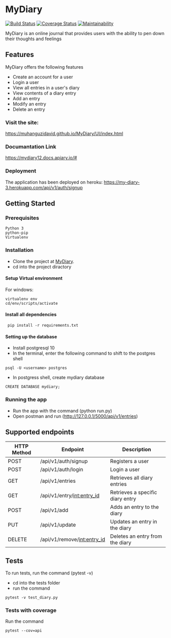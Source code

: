 # MyDiary
[![Build Status](https://travis-ci.com/MuhanguziDavid/MyDiary.svg?branch=challenge-3)](https://travis-ci.com/MuhanguziDavid/MyDiary)
[![Coverage Status](https://coveralls.io/repos/github/MuhanguziDavid/MyDiary/badge.svg?branch=challenge-3)](https://coveralls.io/github/MuhanguziDavid/MyDiary?branch=challenge-3)
[![Maintainability](https://api.codeclimate.com/v1/badges/c48c9fc84c9e037b3304/maintainability)](https://codeclimate.com/github/MuhanguziDavid/MyDiary/maintainability)

MyDiary is an online journal that provides users with the ability to pen down their thoughts and feelings

## Features
MyDiary offers the following features
* Create an account for a user
* Login a user
* View all entries in a user's diary
* View contents of a diary entry
* Add an entry
* Modify an entry
* Delete an entry

### Visit the site:
https://muhanguzidavid.github.io/MyDiary/UI/index.html

### Documantation Link
https://mydiary12.docs.apiary.io/#

### Deployment
The application has been deployed on heroku:
https://my-diary-3.herokuapp.com/api/v1/auth/signup


## Getting Started

### Prerequisites
```
Python 3
python-pip
Virtualenv
```

### Installation

* Clone the project at [MyDiary](https://github.com/MuhanguziDavid/MyDiary).
* cd into the project diractory

#### Setup Virtual environment
For windows:
```
virtualenv env
cd/env/scripts/activate
```

#### Install all dependencies
```
 pip install -r requirements.txt
```

#### Setting up the database
* Install postgresql 10
* In the terminal, enter the following command to shift to the postgres shell
```
psql -U <username> postgres
```
* In postgress shell, create mydiary database
```
CREATE DATABASE mydiary;
```

### Running the app
* Run the app with the command (python run.py)
* Open postman and run (http://127.0.0.1/5000/api/v1/entries)

## Supported endpoints
HTTP Method | Endpoint | Description
------------ | ------------- | -------------
POST| /api/v1/auth/signup| Registers a user
POST| /api/v1/auth/login| Login a user
GET| /api/v1/entries| Retrieves all diary entries
GET| /api/v1/entry/<int:entry_id>| Retrieves a specific diary entry
POST| /api/v1/add| Adds an entry to the diary
PUT| /api/v1/update| Updates an entry in the diary
DELETE| /api/v1/remove/<int:entry_id>| Deletes an entry from the diary

## Tests

To run tests, run the command (pytest -v)

* cd into the tests folder
* run the command 
```
pytest -v test_diary.py
```

### Tests with coverage
Run the command
```
pytest --cov=api
```
